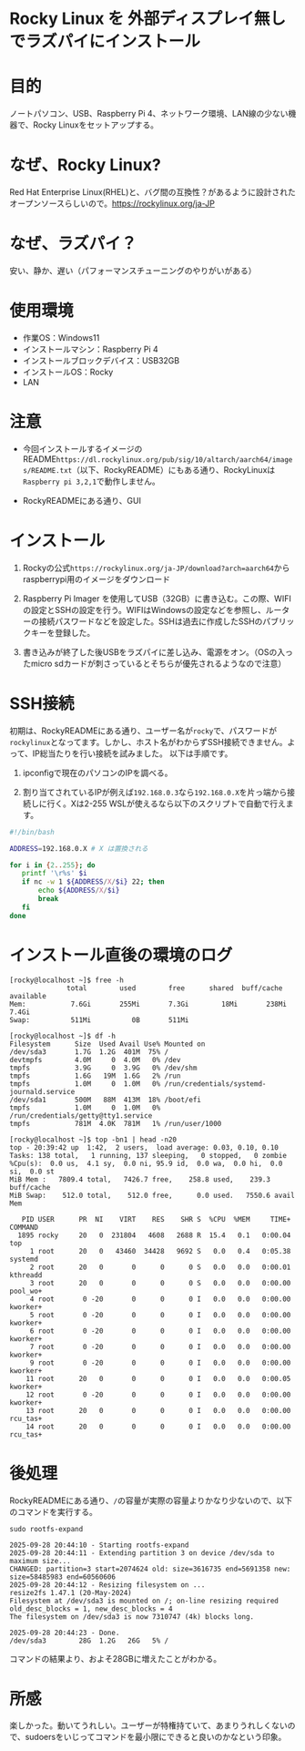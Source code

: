  # Rocky Linux を 外部ディスプレイ無しでラズパイにインストール
 # 目的
 ノートパソコン、USB、Raspberry Pi 4、ネットワーク環境、LAN線の少ない機器で、Rocky Linuxをセットアップする。
 
 # なぜ、Rocky Linux?
 Red Hat Enterprise Linux(RHEL)と、バグ間の互換性？があるように設計されたオープンソースらしいので。https://rockylinux.org/ja-JP

 # なぜ、ラズパイ？
 安い、静か、遅い（パフォーマンスチューニングのやりがいがある）

 # 使用環境
 - 作業OS：Windows11
 - インストールマシン：Raspberry Pi 4
 - インストールブロックデバイス：USB32GB
 - インストールOS：Rocky
 - LAN

 # 注意
 - 今回インストールするイメージのREADME`https://dl.rockylinux.org/pub/sig/10/altarch/aarch64/images/README.txt`（以下、RockyREADME）にもある通り、RockyLinuxは`Raspberry pi 3,2,1`で動作しません。

 - RockyREADMEにある通り、GUI

 # インストール
 1. Rockyの公式`https://rockylinux.org/ja-JP/download?arch=aarch64`から raspberrypi用のイメージをダウンロード
 
 2. Raspberry Pi Imager を使用してUSB（32GB）に書き込む。この際、WIFIの設定とSSHの設定を行う。WIFIはWindowsの設定などを参照し、ルーターの接続パスワードなどを設定した。SSHは過去に作成したSSHのパブリックキーを登録した。
 
 3. 書き込みが終了した後USBをラズパイに差し込み、電源をオン。（OSの入ったmicro sdカードが刺さっているとそちらが優先されるようなので注意）

 # SSH接続
 初期は、RockyREADMEにある通り、ユーザー名が`rocky`で、パスワードが`rockylinux`となってます。しかし、ホスト名がわからずSSH接続できません。よって、IP総当たりを行い接続を試みました。
 以下は手順です。
 
 1. ipconfigで現在のパソコンのIPを調べる。
 
 2. 割り当てされているIPが例えば`192.168.0.3`なら`192.168.0.X`を片っ端から接続しに行く。Xは2-255
 WSLが使えるなら以下のスクリプトで自動で行えます。
 
 ```sh
 #!/bin/bash

 ADDRESS=192.168.0.X # X は置換される

 for i in {2..255}; do
    printf '\r%s' $i
	if nc -w 1 ${ADDRESS/X/$i} 22; then
        echo ${ADDRESS/X/$i}
        break
    fi
 done
 ```

 # インストール直後の環境のログ
 ```
 [rocky@localhost ~]$ free -h
               total        used        free      shared  buff/cache   available
Mem:           7.6Gi       255Mi       7.3Gi        18Mi       238Mi       7.4Gi
Swap:          511Mi          0B       511Mi

[rocky@localhost ~]$ df -h
Filesystem      Size  Used Avail Use% Mounted on
/dev/sda3       1.7G  1.2G  401M  75% /
devtmpfs        4.0M     0  4.0M   0% /dev
tmpfs           3.9G     0  3.9G   0% /dev/shm
tmpfs           1.6G   19M  1.6G   2% /run
tmpfs           1.0M     0  1.0M   0% /run/credentials/systemd-journald.service
/dev/sda1       500M   88M  413M  18% /boot/efi
tmpfs           1.0M     0  1.0M   0% /run/credentials/getty@tty1.service
tmpfs           781M  4.0K  781M   1% /run/user/1000

[rocky@localhost ~]$ top -bn1 | head -n20
top - 20:39:42 up  1:42,  2 users,  load average: 0.03, 0.10, 0.10
Tasks: 138 total,   1 running, 137 sleeping,   0 stopped,   0 zombie
%Cpu(s):  0.0 us,  4.1 sy,  0.0 ni, 95.9 id,  0.0 wa,  0.0 hi,  0.0 si,  0.0 st
MiB Mem :   7809.4 total,   7426.7 free,    258.8 used,    239.3 buff/cache
MiB Swap:    512.0 total,    512.0 free,      0.0 used.   7550.6 avail Mem

    PID USER      PR  NI    VIRT    RES    SHR S  %CPU  %MEM     TIME+ COMMAND
   1895 rocky     20   0  231804   4608   2688 R  15.4   0.1   0:00.04 top
      1 root      20   0   43460  34428   9692 S   0.0   0.4   0:05.38 systemd
      2 root      20   0       0      0      0 S   0.0   0.0   0:00.01 kthreadd
      3 root      20   0       0      0      0 S   0.0   0.0   0:00.00 pool_wo+
      4 root       0 -20       0      0      0 I   0.0   0.0   0:00.00 kworker+
      5 root       0 -20       0      0      0 I   0.0   0.0   0:00.00 kworker+
      6 root       0 -20       0      0      0 I   0.0   0.0   0:00.00 kworker+
      7 root       0 -20       0      0      0 I   0.0   0.0   0:00.00 kworker+
      9 root       0 -20       0      0      0 I   0.0   0.0   0:00.00 kworker+
     11 root      20   0       0      0      0 I   0.0   0.0   0:00.05 kworker+
     12 root       0 -20       0      0      0 I   0.0   0.0   0:00.00 kworker+
     13 root      20   0       0      0      0 I   0.0   0.0   0:00.00 rcu_tas+
     14 root      20   0       0      0      0 I   0.0   0.0   0:00.00 rcu_tas+
 ```

 # 後処理
 RockyREADMEにある通り、`/`の容量が実際の容量よりかなり少ないので、以下のコマンドを実行する。
 ```
 sudo rootfs-expand
 ```
 ```
 2025-09-28 20:44:10 - Starting rootfs-expand
2025-09-28 20:44:11 - Extending partition 3 on device /dev/sda to maximum size...
CHANGED: partition=3 start=2074624 old: size=3616735 end=5691358 new: size=58485983 end=60560606
2025-09-28 20:44:12 - Resizing filesystem on ...
resize2fs 1.47.1 (20-May-2024)
Filesystem at /dev/sda3 is mounted on /; on-line resizing required
old_desc_blocks = 1, new_desc_blocks = 4
The filesystem on /dev/sda3 is now 7310747 (4k) blocks long.

2025-09-28 20:44:23 - Done.
/dev/sda3        28G  1.2G   26G   5% /
```
コマンドの結果より、およそ28GBに増えたことがわかる。

 # 所感
 楽しかった。動いてうれしい。ユーザーが特権持ていて、あまりうれしくないので、sudoersをいじってコマンドを最小限にできると良いのかなという印象。
